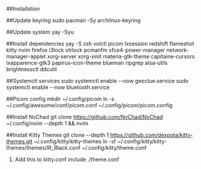 ##Installation

##Update keyring
sudo pacman -Sy archlinux-keyring

##Update system
yay -Syu

##Install dependencies
yay -S zsh volctl picom lxsession redshift flameshot kitty nvim firefox i3lock xtrlock pcmanfm xfce4-power-manager network-manager-applet xorg-server xorg-xinit materia-gtk-theme capitaine-cursors lxapparence-gtk3 papirus-icon-theme blueman ripgrep alsa-utils brightnessctl ddcutil

##Systemctl services
sudo systemctl enable --now geoclue.service
sudo systemctl enable --now bluetooth.service

##Picom config
mkdir ~/.config/picom
ln -s ~/.config/awesome/conf/picom.conf ~/.config/picom/picom.config

##Install NvChad
git clone https://github.com/NvChad/NvChad ~/.config/nvim --depth 1 && nvim

##Install Kitty Themes
git clone --depth 1 https://github.com/dexpota/kitty-themes.git ~/.config/kitty/kitty-themes
ln -sf ~/.config/kitty/kitty-themes/themes/IR_Black.conf ~/.config/kitty/theme.conf

1. Add this to kitty.conf
include ./theme.conf
